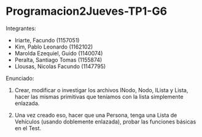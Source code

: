 ﻿# Programacion2Jueves-TP1-G6
Integrantes:
- Iriarte, Facundo (1157051)
- Kim, Pablo Leonardo (1162102)
- Marolda Ezequiel, Guido (1140074)
- Peralta, Santiago Tomas (1155874)
- Llousas, Nicolas Facundo (1147795)

Enunciado:
1) Crear, modificar o investigar los archivos INodo, Nodo, ILista y Lista, hacer las mismas
primitivas que teníamos con la lista simplemente enlazada.

3) Una vez creado eso, hacer que una Persona, tenga una Lista de Vehículos (usando
doblemente enlazada), probar las funciones básicas en el Test.
